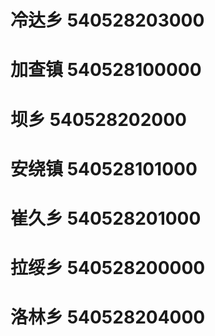 # 冷达乡 540528203000
# 加查镇 540528100000
# 坝乡 540528202000
# 安绕镇 540528101000
# 崔久乡 540528201000
# 拉绥乡 540528200000
# 洛林乡 540528204000
